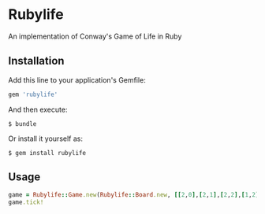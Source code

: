 # Rubylife

An implementation of Conway's Game of Life in Ruby

## Installation

Add this line to your application's Gemfile:

```ruby
gem 'rubylife'
```

And then execute:

    $ bundle

Or install it yourself as:

    $ gem install rubylife


## Usage

```ruby
game = Rubylife::Game.new(Rubylife::Board.new, [[2,0],[2,1],[2,2],[1,2],[0,1]])
game.tick!
```
